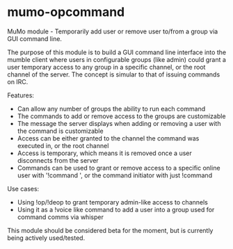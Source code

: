 mumo-opcommand
==============

MuMo module - Temporarily add user or remove user to/from a group via GUI command line. 

The purpose of this module is to build a GUI command line interface into the mumble client where users in configurable groups (like admin) could grant a user temporary access to any group in a specific channel, or the root channel of the server. The concept is simular to that of issuing commands on IRC.

Features:
- Can allow any number of groups the ability to run each command
- The commands to add or remove access to the groups are customizable
- The message the server displays when adding or removing a user with the command is customizable
- Access can be either granted to the channel the command was executed in, or the root channel
- Access is temporary, which means it is removed once a user disconnects from the server
- Commands can be used to grant or remove access to a specific online user with '!command <user>', or the command initiator with just !command


Use cases:
- Using !op/!deop to grant temporary admin-like access to channels
- Using it as a !voice like command to add a user into a group used for command comms via whisper


This module should be considered beta for the moment, but is currently being actively used/tested. 
